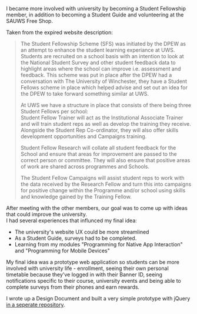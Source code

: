 I became more involved with university by becoming a Student Fellowship member, in addition to becoming a Student Guide and volunteering at the SAUWS Free Shop.

Taken from the expired website description:
>The Student Fellowship Scheme (SFS) was initiated by the DPEW as an attempt to enhance the student learning experiance at UWS. Students are recruited on a school basis with an intention to look at the National Student Survey and other student feedback data to highlight areas where the school can improve i.e. assessment and feedback. This scheme was put in place after the DPEW had a conversation with The University of Winchester, they have a Student Fellows scheme in place which helped advise and set out an idea for the DPEW to take forward something similar at UWS.
>
> At UWS we have a structure in place that consists of there being three Student Fellows per school:\
> Student Fellow Trainer will act as the Institutional Associate Trainer and will train student reps as well as develop the training they receive. Alongside the Student Rep Co-ordinator, they will also offer skills development opportunities and Campaigns training.
>
> Student Fellow Research will collate all student feedback for the School and ensure that areas for improvement are passed to the correct person or committee. They will also ensure that positive areas of work are shared across programmes and Schools.
>
> The Student Fellow Campaigns will assist student reps to work with the data received by the Research Fellow and turn this into campaigns for positive change within the Programme and/or school using skills and knowledge gained by the Training Fellow.

After meeting with the other members, our goal was to come up with ideas that could improve the university.\
I had several experiences that influnced my final idea:
- The university's website UX could be more streamlined
- As a Student Guide, surveys had to be completed.
- Learning from my modules "Programming for Native App Interaction" and "Programming for Mobile Devices"

My final idea was a prototype web application so students can be more involved with university life - enrollment, seeing their own personal timetable because they've logged in with their Banner ID, seeing notifications specific to their course, university events and being able to complete surveys from their phones and earn rewards.

I wrote up a Design Document and built a very simple prototype with jQuery [in a seperate repository](https://github.com/yuchingho/UWSRewardsPrototype).
